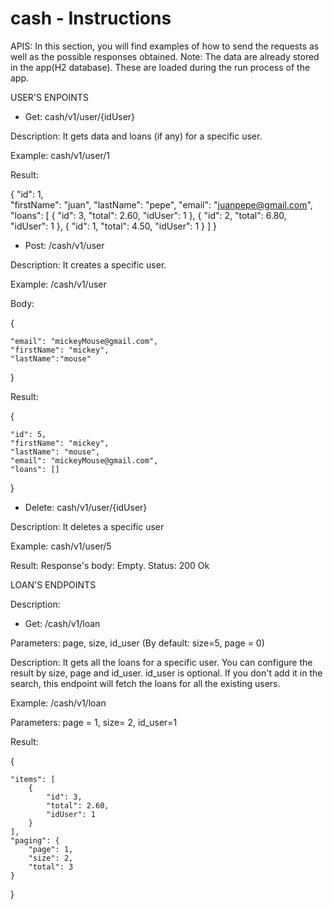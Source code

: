 # cash - Instructions 

APIS:
In this section, you will find examples of how to send the requests as well as the possible responses obtained. 
Note: The data are already stored in the app(H2 database). These are loaded during the run process of the app. 

USER'S ENPOINTS

- Get: cash/v1/user/{idUser}

Description: It gets data and loans (if any) for a specific user.

Example: cash/v1/user/1

Result: 

{
    "id": 1,   
    "firstName": "juan",
    "lastName": "pepe",
    "email": "juanpepe@gmail.com",
    "loans": [
        {
            "id": 3,
            "total": 2.60,
            "idUser": 1
        },
        {
            "id": 2,
            "total": 6.80,
            "idUser": 1
        },
        {
            "id": 1,
            "total": 4.50,
            "idUser": 1
        }
    ]
}

- Post: /cash/v1/user

Description: It creates a specific user.

Example: /cash/v1/user

Body: 

{

    "email": "mickeyMouse@gmail.com",
    "firstName": "mickey",
    "lastName":"mouse"

}

Result:

{

    "id": 5,
    "firstName": "mickey",
    "lastName": "mouse",
    "email": "mickeyMouse@gmail.com",
    "loans": []

}

- Delete: cash/v1/user/{idUser}

Description: It deletes a specific user

Example: cash/v1/user/5

Result: Response's body: Empty. Status: 200 Ok

LOAN'S ENDPOINTS

Description: 

- Get: /cash/v1/loan

Parameters: page, size, id_user (By default: size=5, page = 0)

Description: It gets all the loans for a specific user. You can configure the result by size, page and id_user. id_user is optional. If you don't add it in the search, this endpoint will fetch the loans for all the existing users.

Example: /cash/v1/loan

Parameters: page = 1, size= 2, id_user=1

Result:

{

    "items": [
        {
            "id": 3,
            "total": 2.60,
            "idUser": 1
        }
    ],
    "paging": {
        "page": 1,
        "size": 2,
        "total": 3
    }

}
